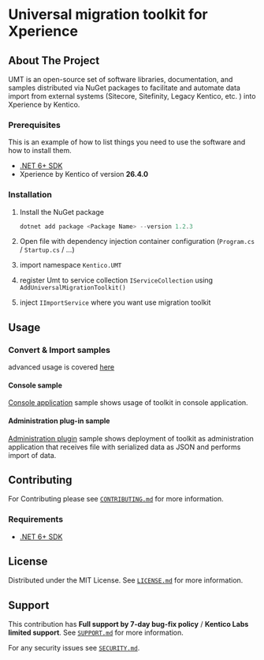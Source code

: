 # Universal migration toolkit for Xperience

<!-- ABOUT THE PROJECT -->
## About The Project

UMT is an open-source set of software libraries, documentation, and samples distributed via NuGet packages to facilitate and automate data import from external systems (Sitecore, Sitefinity, Legacy Kentico, etc. ) into Xperience by Kentico.

<!-- GETTING STARTED 
## Getting Started

This is an example of how you may give instructions on setting up your project locally.
To get a local copy up and running follow these simple example steps.-->

### Prerequisites

This is an example of how to list things you need to use the software and how to install them.

* [.NET 6+ SDK](https://dotnet.microsoft.com/en-us/download/dotnet/6.0)
* Xperience by Kentico of version **26.4.0**


### Installation

1. Install the NuGet package

   ```powershell
   dotnet add package <Package Name> --version 1.2.3
   ```
2. Open file with dependency injection container configuration (`Program.cs` / `Startup.cs` / ...)
3. import namespace `Kentico.UMT`
4. register Umt to service collection `IServiceCollection` using `AddUniversalMigrationToolkit()`
5. inject `IImportService` where you want use migration toolkit

<!-- USAGE EXAMPLES -->
## Usage

### Convert & Import samples

advanced usage is covered [here](./Docs/README.md)

#### Console sample

[Console application](./Examples/Kentico.Xperience.UMT.Example.Console/README.md) sample shows usage of toolkit in console application. 

#### Administration plug-in sample
[Administration plugin](./Examples/Kentico.Xperience.UMT.Example.AdminApp/README.md) sample shows deployment of toolkit as administration application that receives file with serialized data as JSON and performs import of data.

<!-- 
### Export samples

**TODO**

_For more examples, please refer to the [Documentation](./Documentation.md)_
-->

<!-- CONTRIBUTING -->
## Contributing

For Contributing please see  <a href="./CONTRIBUTING.md">`CONTRIBUTING.md`</a> for more information.

### Requirements

* [.NET 6+ SDK](https://dotnet.microsoft.com/en-us/download/dotnet/6.0)

<!-- LICENSE -->
## License

Distributed under the MIT License. See [`LICENSE.md`](./LICENSE.md) for more information.

<!-- SUPPORT -->
## Support

This contribution has __Full support by 7-day bug-fix policy__ / __Kentico Labs limited support__. See [`SUPPORT.md`](./SUPPORT.md) for more information.

For any security issues see [`SECURITY.md`](./SECURITY.md).